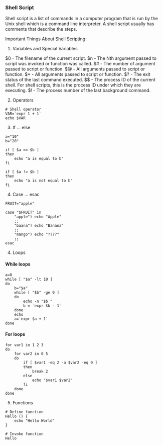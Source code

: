 ### Shell Script

Shell script is a list of commands in a computer program that is run by the Unix shell which is a command line interpreter. A shell script usually has comments that describe the steps.

Important Things About Shell Scripting:

1. Variables and Special Variables

$0 - The filename of the current script.
$n - The Nth argument passed to script was invoked or function was called.
$# - The number of argument passed to script or function.
$@ - All arguments passed to script or function.
$* - All arguments passed to script or function.
$? - The exit status of the last command executed.
$$ - The process ID of the current shell. For shell scripts, this is the process ID under which they are executing.
$! - The process number of the last background command.

2. Operators

```
# Shell operator
VAR=`expr 1 + 1`
echo $VAR
```

3. If ... else

```
a="10"
b="20"

if [ $a == $b ]
then 
    echo "a is equal to b"
fi

if [ $a != $b ]
then 
    echo "a is not equal to b"
fi
```

4. Case ... esac

```
FRUIT="apple"

case "$FRUIT" in
    "apple") echo "Apple"
    ;;
    "baana") echo "Banana"
    ;;
    "mango") echo "????"
    ;;
esac
```

4. Loops

#### While loops
```
a=0
while [ "$a" -lt 10 ]  
do
    b="$a"
    while [ "$b" -ge 0 ]
    do 
        echo -n "$b "
        b = `expr $b - 1`
    done
    echo 
    a=`expr $a + 1`
done
```

#### For loops

```
for var1 in 1 2 3
do
    for var2 in 0 5
    do  
        if [ $var1 -eq 2 -a $var2 -eq 0 ]
        then 
            break 2
        else
            echo "$var1 $var2"
        fi
    done
done
```

5. Functions

```
# Define function 
Hello () {
    echo "Hello World"
}

# Invoke function
Hello
```
